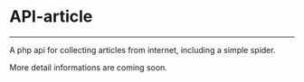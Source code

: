 # API-article

-------------

A php api for collecting articles from internet, including a simple spider.

More detail informations are coming soon.
